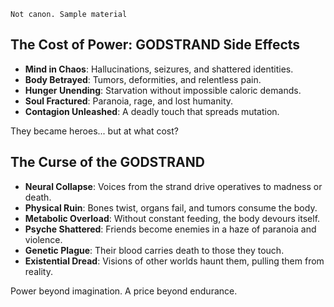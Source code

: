 `Not canon. Sample material`

<div class="side-effects-list">
  <h2>The Cost of Power: GODSTRAND Side Effects</h2>
  <ul>
    <li><strong>Mind in Chaos</strong>: Hallucinations, seizures, and shattered identities.</li>
    <li><strong>Body Betrayed</strong>: Tumors, deformities, and relentless pain.</li>
    <li><strong>Hunger Unending</strong>: Starvation without impossible caloric demands.</li>
    <li><strong>Soul Fractured</strong>: Paranoia, rage, and lost humanity.</li>
    <li><strong>Contagion Unleashed</strong>: A deadly touch that spreads mutation.</li>
  </ul>
  <p>They became heroes... but at what cost?</p>
</div>

<div class="side-effects-extended">
  <h2>The Curse of the GODSTRAND</h2>
  <ul>
    <li><strong>Neural Collapse</strong>: Voices from the strand drive operatives to madness or death.</li>
    <li><strong>Physical Ruin</strong>: Bones twist, organs fail, and tumors consume the body.</li>
    <li><strong>Metabolic Overload</strong>: Without constant feeding, the body devours itself.</li>
    <li><strong>Psyche Shattered</strong>: Friends become enemies in a haze of paranoia and violence.</li>
    <li><strong>Genetic Plague</strong>: Their blood carries death to those they touch.</li>
    <li><strong>Existential Dread</strong>: Visions of other worlds haunt them, pulling them from reality.</li>
  </ul>
  <p>Power beyond imagination. A price beyond endurance.</p>
</div>